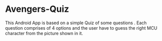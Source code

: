 # Avengers-Quiz

This Android App is based on a simple Quiz of some questions .
Each question comprises of 4 options and the user have to guess the right MCU character from the picture shown in it.
